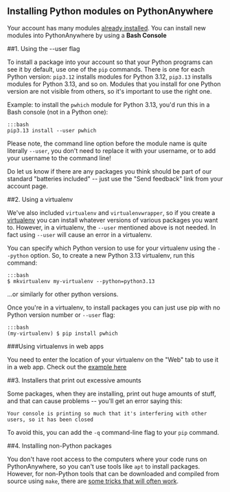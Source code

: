 <!--
.. title: Installing new modules
.. slug: InstallingNewModules
.. date: 2015-05-13 14:35:28 UTC+01:00
.. tags:
.. category:
.. link:
.. description:
.. type: text
-->

## Installing Python modules on PythonAnywhere


Your account has many modules [already installed](https://www.pythonanywhere.com/batteries_included/).
You can install new modules into PythonAnywhere by using a **Bash Console**


##1\. Using the --user flag

To install a package into your account so that your Python programs can see it
by default, use one of the `pip` commands.   There is one for each Python version:
`pip3.12` installs modules for Python 3.12, `pip3.13` installs modules for Python
3.13, and so on.  Modules that you install for one Python version are not visible
from others, so it's important to use the right one.

Example: to install the `pwhich` module for Python 3.13, you'd run this in a Bash
console (not in a Python one):

    :::bash
    pip3.13 install --user pwhich

Please note, the command line option before the module name is quite literally `--user`, you
don't need to replace it with your username, or to add your username to the
command line!

Do let us know if there are any packages you think should be part of our
standard "batteries included" -- just use the "Send feedback" link from your account page.


##2\. Using a virtualenv

We've also included `virtualenv` and `virtualenvwrapper`, so if you create a
[virtualenv](/pages/VirtualenvsExplained) you can install whatever versions of various packages you want to.
However, in a virtualenv, the `--user` mentioned above is not needed. In fact
using `--user` will cause an error in a virtualenv.

You can specify which Python version to use for your virtualenv using the
`--python` option.  So, to create a new Python 3.13 virtualenv, run this command:

    :::bash
    $ mkvirtualenv my-virtualenv --python=python3.13

...or similarly for other python versions.

Once you're in a virtualenv,  to install packages you can just use pip with no
Python version number or `--user` flag:

    :::bash
    (my-virtualenv) $ pip install pwhich


###Using virtualenvs in web apps

You need to enter the location of your virtualenv on the "Web" tab to use it in
a web app. Check out the [example here](/pages/VirtualEnvForNewerDjango)



##3\. Installers that print out excessive amounts

Some packages, when they are installing, print out huge amounts of stuff, and
that can cause problems -- you'll get an error saying this:

```
Your console is printing so much that it's interfering with other users, so it has been closed
```

To avoid this, you can add the `-q` command-line flag to your `pip` command.



##4\. Installing non-Python packages

You don't have root access to the computers where your code runs on PythonAnywhere,
so you can't use tools like `apt` to install packages.  However, for non-Python tools that
can be downloaded and compiled from source using `make`, there are
[some tricks that will often work](/pages/CompilingCPrograms).

